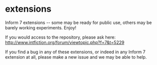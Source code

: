 extensions
==========

Inform 7 extensions -- some may be ready for public use, others may be barely working experiments. Enjoy!

If you would access to the repository, please ask here: http://www.intfiction.org/forum/viewtopic.php?f=7&t=5229

If you find a bug in any of these extensions, or indeed in any Inform 7 extension at all, please make a new issue and we may be able to help.
